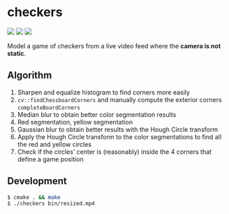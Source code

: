 # checkers

[![](https://i.imgur.com/a0tAgwl.png?2)](http://www.youtube.com/watch?v=9Maesq2iISM) ![](https://i.imgur.com/oMSBPvL.png?2) ![](https://i.imgur.com/FrdskvG.png?3)

Model a game of checkers from a live video feed where the **camera is not static**.

## Algorithm

1. Sharpen and equalize histogram to find corners more easily
2. `cv::findChessboardCorners` and manually compute the exterior corners `completeBoardCorners`
3. Median blur to obtain better color segmentation results
4. Red segmentation, yellow segmentation
5. Gaussian blur to obtain better results with the Hough Circle transform
6. Apply the Hough Circle transform to the color segmentations to find all the red and yellow circles
7. Check if the circles’ center is (reasonably) inside the 4 corners that define a game position

## Development

```bash
$ cmake . && make
$ ./checkers bin/resized.mp4
```
